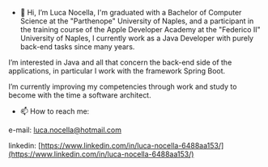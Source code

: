 - 👋 Hi, I’m Luca Nocella, I'm graduated with a Bachelor of Computer Science at the "Parthenope" University of Naples, and a participant in the training course of the Apple Developer Academy at the "Federico II" University of Naples, I currently work as a Java Developer with purely back-end tasks since many years.

I’m interested in Java and all that concern the back-end side of the applications, in particular I work with the framework Spring Boot.

I’m currently improving my competencies through work and study to become with the time a software architect.

- 📫 How to reach me:

e-mail: [luca.nocella@hotmail.com](luca.nocella@hotmail.com)

linkedin: [https://www.linkedin.com/in/luca-nocella-6488aa153/](https://www.linkedin.com/in/luca-nocella-6488aa153/)



<!---
LucaNocella1993/LucaNocella1993 is a ✨ special ✨ repository because its `README.md` (this file) appears on your GitHub profile.
You can click the Preview link to take a look at your changes.
--->

